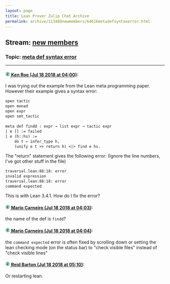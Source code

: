 ```yaml
---
layout: page
title: Lean Prover Zulip Chat Archive 
permalink: archive/113489newmembers/64616metadefsyntaxerror.html
---
```


## Stream: [new members](index.html)
### Topic: [meta def syntax error](64616metadefsyntaxerror.html)

---

#### [![Click to go to Zulip](../../assets/img/zulip2.png) Ken Roe (Jul 18 2018 at 04:00)](https://leanprover.zulipchat.com/#narrow/stream/113489-new%20members/topic/meta%20def%20syntax%20error/near/129846795):
I was trying out the example from the Lean meta programming paper.  However their example gives a syntax error:

```lean
open tactic
open monad
open expr
open smt_tactic

meta def findd : expr → list expr → tactic expr
| e [] := failed
| e (h::hs) :=
    do t ← infer_type h,
    (unify e t >> return h) <|> find e hs.
```

The "return" statement gives the following error:  (Ignore the line numbers, I've got other stuff in the file)

```lean
traversal.lean:88:18: error
invalid expression
traversal.lean:88:18: error
command expected
```

This is with Lean 3.4.1.  How do I fix the error?

#### [![Click to go to Zulip](../../assets/img/zulip2.png) Mario Carneiro (Jul 18 2018 at 04:03)](https://leanprover.zulipchat.com/#narrow/stream/113489-new%20members/topic/meta%20def%20syntax%20error/near/129846865):
the name of the def is `findd`?

#### [![Click to go to Zulip](../../assets/img/zulip2.png) Mario Carneiro (Jul 18 2018 at 04:04)](https://leanprover.zulipchat.com/#narrow/stream/113489-new%20members/topic/meta%20def%20syntax%20error/near/129846918):
the `command expected` error is often fixed by scrolling down or setting the lean checking mode (on the status bar) to "check visible files" instead of "check visible lines"

#### [![Click to go to Zulip](../../assets/img/zulip2.png) Reid Barton (Jul 18 2018 at 05:10)](https://leanprover.zulipchat.com/#narrow/stream/113489-new%20members/topic/meta%20def%20syntax%20error/near/129848796):
Or restarting lean.

